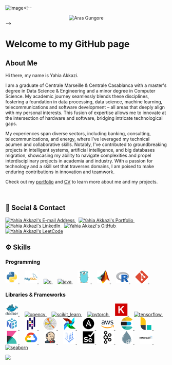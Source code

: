 ![image](https://github.com/yahiaakkazi/yahiaakkazi/assets/83475215/5f759626-43f4-4f53-a739-b1f329591737)<!--
<div align="center">
  <img src="https://raw.githubusercontent.com///main/gifs/Aras_Gungore.gif" alt="Aras Gungore" width="433" height="74" />
</div>
-->

# Welcome to my GitHub page



## About Me

Hi there, my name is Yahia Akkazi.

I am a graduate of Centrale Marseille & Centrale Casablanca with a master's degree in Data Science & Engineering and a minor degree in Computer Science. My academic journey seamlessly blends these disciplines, fostering a foundation in data processing, data science, machine learning, telecommunications and software development – all areas that deeply align with my personal interests. This fusion of expertise allows me to innovate at the intersection of hardware and software, bridging intricate technological gaps.

My experiences span diverse sectors, including banking, consulting, telecommunications, and energy, where I've leveraged my technical acumen and collaborative skills. Notably, I've contributed to groundbreaking projects in intelligent systems, artificial intelligence, and big databases migration, showcasing my ability to navigate complexities and propel interdisciplinary projects in academia and industry. With a passion for technology and a skill set that traverses domains, I am poised to make enduring contributions in innovation and teamwork.

Check out my [portfolio](http://akkazi-portfolio.ddnsgeek.com:3000/) and [CV](https://drive.google.com/file/d/1e97RX11ptvV2t2IWUlLMcUm-Kc9mco05/view) to learn more about me and my projects.

<!-- [![Pinned Repository](https://github-readme-stats.vercel.app/api/pin/?username=yahiaakkazi&repo=de-reddit-salary-analysis)](https://github.com/yahiaakkazi/de-reddit-salary-analysis) -->
&nbsp; &nbsp;





## 📇 Social & Contact

<div align="left">
  <a href="mailto:yahyaakkazi@gmail.com" target="_blank" rel="noreferrer"> <img alt="Yahia Akkazi's E-mail Address" src="https://img.shields.io/badge/E&#8209;mail-D14836?style=for-the-badge&logo=gmail&logoColor=white" /> </a>
  &nbsp;
  <a href="http://akkazi-portfolio.ddnsgeek.com:3000/" target="_blank" rel="noreferrer"> <img alt="Yahia Akkazi's Portfolio" src="https://img.shields.io/badge/Portfolio-08203A?style=for-the-badge&logo=About.me&logoColor=white" /> </a>
  &nbsp;
  <a href="https://www.linkedin.com/in/yahia-akkazi/" target="_blank" rel="noreferrer"> <img alt="Yahia Akkazi's LinkedIn" src="https://img.shields.io/badge/LinkedIn-0077B5?style=for-the-badge&logo=linkedin&logoColor=white" /> </a>
  &nbsp;
  <a href="https://github.com/yahiaakkazi/" target="_blank" rel="noreferrer"> <img alt="Yahia Akkazi's GitHub" src="https://img.shields.io/badge/GitHub-100000?style=for-the-badge&logo=github&logoColor=white" /> </a>
  &nbsp;
  <a href="https://leetcode.com/yahyaakkazi/" target="_blank" rel="noreferrer"> <img alt="Yahia Akkazi's LeetCode" src="https://img.shields.io/badge/LeetCode-FFA116?style=for-the-badge&logo=LeetCode&logoColor=black" /> </a>
</div>




## ⚙ Skills


### Programming

<div align="left">
  <a href="https://www.python.org" target="_blank" rel="noreferrer"> <img src="https://raw.githubusercontent.com/devicons/devicon/master/icons/python/python-original.svg" alt="python" width="40" height="40" /> </a>
  &nbsp; &nbsp;
  <a href="https://www.mysql.com" target="_blank" rel="noreferrer"> <img src="https://raw.githubusercontent.com/devicons/devicon/master/icons/mysql/mysql-original-wordmark.svg" alt="mysql" width="40" height="40" /> </a>
  &nbsp; &nbsp;
  <a href="https://www.cprogramming.com" target="_blank" rel="noreferrer"> <img src="https://upload.wikimedia.org/wikipedia/commons/1/18/C_Programming_Language.svg" alt="c" width="40" height="40" /> </a>
  &nbsp; &nbsp;
  <a href="https://www.java.com/fr/" target="_blank" rel="noreferrer"> <img src="https://upload.wikimedia.org/wikipedia/fr/thumb/2/2e/Java_Logo.svg/1200px-Java_Logo.svg.png" alt="java" width="40" height="40" /> </a>
  &nbsp; &nbsp;
  <a href="https://golang.org" target="_blank" rel="noreferrer"> <img src="https://raw.githubusercontent.com/devicons/devicon/master/icons/go/go-original.svg" alt="go" width="40" height="40"/> </a>
  &nbsp; &nbsp;
  <a href="https://www.mathworks.com" target="_blank" rel="noreferrer"> <img src="https://raw.githubusercontent.com/yahiaakkazi/yahiaakkazi/main/icons/matlab.svg" alt="matlab" width="40" height="40" /> </a>
  &nbsp; &nbsp;
  <a href="https://www.r-project.org" target="_blank" rel="noreferrer"> <img src="https://raw.githubusercontent.com/devicons/devicon/master/icons/r/r-original.svg" alt="r" width="40" height="40" /> </a>
  &nbsp; &nbsp;
  <a href="https://git-scm.com" target="_blank" rel="noreferrer"> <img src="https://raw.githubusercontent.com/yahiaakkazi/yahiaakkazi/main/icons/git.svg" alt="git" width="40" height="40" /> </a>
  &nbsp; &nbsp;
</div>



### Libraries & Frameworks

<div align="left">
  <a href="https://www.docker.com" target="_blank" rel="noreferrer"> <img src="https://raw.githubusercontent.com/devicons/devicon/master/icons/docker/docker-original-wordmark.svg" alt="docker" width="40" height="40" /> </a>
  &nbsp; &nbsp;
  <a href="https://opencv.org" target="_blank" rel="noreferrer"> <img src="https://www.vectorlogo.zone/logos/opencv/opencv-icon.svg" alt="opencv" width="40" height="40" /> </a>
  &nbsp; &nbsp;
  <a href="https://scikit-learn.org" target="_blank" rel="noreferrer"> <img src="https://upload.wikimedia.org/wikipedia/commons/0/05/Scikit_learn_logo_small.svg" alt="scikit_learn" width="40" height="40" /> </a>
  &nbsp; &nbsp;
  <a href="https://pytorch.org" target="_blank" rel="noreferrer"> <img src="https://www.vectorlogo.zone/logos/pytorch/pytorch-icon.svg" alt="pytorch" width="40" height="40" /> </a>
  &nbsp; &nbsp;
  <a href="https://keras.io" target="_blank" rel="noreferrer"> <img src="https://raw.githubusercontent.com/yahiaakkazi/yahiaakkazi/main/icons/keras.svg" alt="keras" width="40" height="40" /> </a>
  &nbsp; &nbsp;
  <a href="https://www.tensorflow.org" target="_blank" rel="noreferrer"> <img src="https://www.vectorlogo.zone/logos/tensorflow/tensorflow-icon.svg" alt="tensorflow" width="40" height="40" /> </a>
  &nbsp; &nbsp;
  <a href="https://numpy.org" target="_blank" rel="noreferrer"> <img src="https://raw.githubusercontent.com/yahiaakkazi/yahiaakkazi/main/icons/numpy.svg" alt="numpy" width="40" height="40" /> </a>
  &nbsp; &nbsp;
  <a href="https://pandas.pydata.org" target="_blank" rel="noreferrer"> <img src="https://raw.githubusercontent.com/devicons/devicon/master/icons/pandas/pandas-original.svg" alt="pandas" width="40" height="40" /> </a>
  &nbsp; &nbsp;
  <a href="https://matplotlib.org" target="_blank" rel="noreferrer"> <img src="https://raw.githubusercontent.com/yahiaakkazi/yahiaakkazi/main/icons/matplotlib.svg" alt="matplotlib" width="40" height="40" /> </a>
  &nbsp; &nbsp;
  <a href="https://airflow.apache.org/" target="_blank" rel="noreferrer"> <img src="https://raw.githubusercontent.com/yahiaakkazi/yahiaakkazi/main/icons/airflow-svgrepo-com.svg" alt="airflow" width="40" height="40" /> </a>
  &nbsp; &nbsp;
  <a href="https://www.ansible.com/" target="_blank" rel="noreferrer"> <img src="https://raw.githubusercontent.com/yahiaakkazi/yahiaakkazi/main/icons/ansible-1.svg" alt="ansible" width="40" height="40" /> </a>
  &nbsp; &nbsp;
  <a href="https://aws.amazon.com/fr/" target="_blank" rel="noreferrer"> <img src="https://raw.githubusercontent.com/yahiaakkazi/yahiaakkazi/main/icons/aws-svgrepo-com.svg" alt="aws" width="40" height="40" /> </a>
  &nbsp; &nbsp;
  <a href="https://www.elastic.co/fr/elasticsearch" target="_blank" rel="noreferrer"> <img src="https://raw.githubusercontent.com/yahiaakkazi/yahiaakkazi/main/icons/elasticsearch-svgrepo-com.svg" alt="elasticsearch" width="40" height="40" /> </a>
  &nbsp; &nbsp;
  <a href="https://www.elastic.co/fr/logstash" target="_blank" rel="noreferrer"> <img src="https://raw.githubusercontent.com/yahiaakkazi/yahiaakkazi/main/icons/logstash-svgrepo-com.svg" alt="logstash" width="40" height="40" /> </a>
  &nbsp; &nbsp;
  <a href="https://www.elastic.co/fr/kibana" target="_blank" rel="noreferrer"> <img src="https://raw.githubusercontent.com/yahiaakkazi/yahiaakkazi/main/icons/kibana-svgrepo-com.svg" alt="kibana" width="40" height="40" /> </a>
  &nbsp; &nbsp;
  <a href="https://cloud.google.com/?hl=fr" target="_blank" rel="noreferrer"> <img src="https://raw.githubusercontent.com/yahiaakkazi/yahiaakkazi/main/icons/gcp-svgrepo-com.svg" alt="gcp" width="40" height="40" /> </a>
  &nbsp; &nbsp;
  <a href="https://www.jenkins.io/" target="_blank" rel="noreferrer"> <img src="https://raw.githubusercontent.com/yahiaakkazi/yahiaakkazi/main/icons/jenkins-svgrepo-com.svg" alt="jenkins" width="40" height="40" /> </a>
  &nbsp; &nbsp;
  <a href="https://cloud.google.com/vertex-ai?hl=fr" target="_blank" rel="noreferrer"> <img src="https://raw.githubusercontent.com/yahiaakkazi/yahiaakkazi/main/icons/vertexai-svgrepo-com.svg" alt="vertex-ai" width="40" height="40" /> </a>
  &nbsp; &nbsp;
  <a href="https://www.selenium.dev/" target="_blank" rel="noreferrer"> <img src="https://raw.githubusercontent.com/yahiaakkazi/yahiaakkazi/main/icons/selenium-svgrepo-com.svg" alt="selenium" width="40" height="40" /> </a>
  &nbsp; &nbsp;
  <a href="https://kafka.apache.org/" target="_blank" rel="noreferrer"> <img src="https://raw.githubusercontent.com/yahiaakkazi/yahiaakkazi/main/icons/kafka-icon-svgrepo-com.svg" alt="kafka" width="40" height="40" /> </a>
  &nbsp; &nbsp;
  <a href="https://nifi.apache.org/" target="_blank" rel="noreferrer"> <img src="https://raw.githubusercontent.com/yahiaakkazi/yahiaakkazi/main/icons/apache_nifi-icon.svg" alt="nifi" width="40" height="40" /> </a>
  &nbsp; &nbsp;
  <a href="https://www.sonarsource.com/products/sonarqube/" target="_blank" rel="noreferrer"> <img src="https://raw.githubusercontent.com/yahiaakkazi/yahiaakkazi/main/icons/sonarqube-svgrepo-com.svg" alt="sonarqube" width="40" height="40" /> </a>
  &nbsp; &nbsp;
  <a href="https://seaborn.pydata.org" target="_blank" rel="noreferrer"> <img src="https://seaborn.pydata.org/_images/logo-mark-lightbg.svg" alt="seaborn" width="40" height="40" /> </a>



![](https://hit.yhype.me/github/profile?user_id=83475215)
</div>







<!-- ## 📊 GitHub Stats

<table>
  <tr>
    <td>
      <a href="https://github.com/anuraghazra/github-readme-stats"> <img src="https://github-readme-stats-.vercel.app/api?username=&hide_border=true&show_icons=true&count_private=true" alt="Aras Güngöre's GitHub Stats" /> </a>
    </td>
    <td>
      <a href="https://github.com/anuraghazra/github-readme-stats"> <img src="https://github-readme-stats-.vercel.app/api/top-langs/?username=&hide_border=true&langs_count=8&layout=compact&count_private=true" alt="Top Languages" /> </a>
    </td>
  </tr>
  <tr>
    <td colspan=2 align="center">
      <a href="https://git.io/streak-stats"> <img src="http://github-readme-streak-stats.herokuapp.com?user=&hide_border=true&background=f6f8fa&currStreakLabel=000000&date_format=j%20M%5B%20Y%5D" alt="Aras Güngöre's GitHub Readme Streak Stats" /> </a>
    </td>
  </tr>
</table> -->

<!--
<table>
  <tr>
    <td colspan=2 align="center">
      <a href="https://github.com/vn7n24fzkq/github-profile-summary-cards"> <img src="http://github-profile-summary-cards.vercel.app/api/cards/profile-details?username=&theme=default" alt="Aras Güngöre's Profile Details" /> </a>
    </td>
  </tr>
  <tr>
    <td>
      <a href="https://github.com/vn7n24fzkq/github-profile-summary-cards"> <img src="http://github-profile-summary-cards.vercel.app/api/cards/repos-per-language?username=&theme=default" alt="Top Languages by Repo" /> </a>
    </td>
    <td>
      <a href="https://github.com/vn7n24fzkq/github-profile-summary-cards"> <img src="http://github-profile-summary-cards.vercel.app/api/cards/most-commit-language?username=&theme=default" alt="Top Languages by Commit" /> </a>
    </td>
  </tr>
  <tr>
    <td>
      <a href="https://github.com/vn7n24fzkq/github-profile-summary-cards"> <img src="http://github-profile-summary-cards.vercel.app/api/cards/stats?username=&theme=default" alt="Stats" /> </a>
    </td>
    <td>
      <a href="https://github.com/vn7n24fzkq/github-profile-summary-cards"> <img src="http://github-profile-summary-cards.vercel.app/api/cards/productive-time?username=&theme=default&utcOffset=8" alt="Commits" /> </a>
    </td>
  </tr>
</table>
-->

<!-- [![Trophies](https://github-profile-trophy-.vercel.app/?username=&no-frame=true&no-bg=true&theme=juicyfresh&column=8&margin-w=5&margin-h=5&rank=-?)](https://github.com/ryo-ma/github-profile-trophy) -->



<!--
## 📚 Repositories

[![Pinned Repository](https://github-readme-stats.vercel.app/api/pin/?username=&repo=console-games)](https://github.com//console-games)
&nbsp; &nbsp;
[![Pinned Repository](https://github-readme-stats.vercel.app/api/pin/?username=&repo=BERT-base-Turkish-QA)](https://github.com//BERT-base-Turkish-QA)
&nbsp; &nbsp;
[![Pinned Repository](https://github-readme-stats.vercel.app/api/pin/?username=&repo=LittleLemon)](https://github.com//LittleLemon)
&nbsp; &nbsp;
[![Pinned Repository](https://github-readme-stats.vercel.app/api/pin/?username=&repo=autocorrect)](https://github.com//autocorrect)
-->


<!--
## 🐍 Contribution Graph

![Snake Game](https://github.com///blob/output/github-snake.gif)
-->
